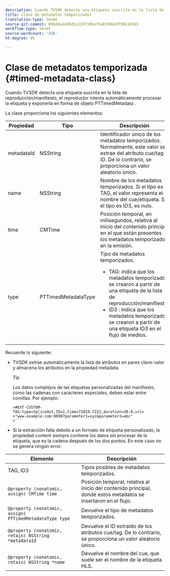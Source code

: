 ```yaml
---
description: Cuando TVSDK detecta una etiqueta suscrita en la lista de reproducción/manifiesto, el reproductor intenta automáticamente procesar la etiqueta y exponerla en forma de objeto PTTimedMetadata .
title: Clase de metadatos temporizados
translation-type: tm+mt
source-git-commit: 89bdda1d4bd5c126f19ba75a819942df901183d1
workflow-type: tm+mt
source-wordcount: '326'
ht-degree: 0%

---
```



# Clase de metadatos temporizada {#timed-metadata-class}

Cuando TVSDK detecta una etiqueta suscrita en la lista de reproducción/manifiesto, el reproductor intenta automáticamente procesar la etiqueta y exponerla en forma de objeto PTTimedMetadata .

La clase proporciona los siguientes elementos:

<table id="table_FFC56AC5B1E04DA99C9309C0223ABA90"> 
 <thead> 
  <tr> 
   <th colname="col1" class="entry"><b>Propiedad</b></th> 
   <th colname="col02" class="entry"><b>Tipo</b> </th> 
   <th colname="col2" class="entry"><b>Descripción</b></th> 
  </tr>
 </thead>
 <tbody> 
  <tr> 
   <td colname="col1"> <span class="codeph"> metadataId</span> </td> 
   <td colname="col02"><span class="codeph"> NSString</span> </td> 
   <td colname="col2"> Identificador único de los metadatos temporizados. Normalmente, este valor se extrae del atributo cue/tag ID. De lo contrario, se proporciona un valor aleatorio único. </td> 
  </tr> 
  <tr> 
   <td colname="col1"><span class="codeph"> name</span> </td> 
   <td colname="col02"><span class="codeph"> NSString</span></td> 
   <td colname="col2"> Nombre de los metadatos temporizados. Si el tipo es <span class="codeph"> TAG</span>, el valor representa el nombre del cue/etiqueta. Si el tipo es <span class="codeph"> ID3</span>, es nulo. </td> 
  </tr> 
  <tr> 
   <td colname="col1"><span class="codeph"> time</span> </td> 
   <td colname="col02"><span class="codeph"> CMTime</span></td> 
   <td colname="col2"> Posición temporal, en milisegundos, relativa al inicio del contenido principal en el que están presentes los metadatos temporizados en la emisión. </td> 
  </tr> 
  <tr> 
   <td colname="col1"><span class="codeph"> type</span> </td> 
   <td colname="col02"> <span class="codeph"> PTTimedMetadataType</span></td> 
   <td colname="col2">Tipo de metadatos temporizados. 
    <ul id="ul_70FBFB33E9F846D8B38592560CCE9560"> 
     <li id="li_739D30561BFB4D9B97DF212E4880BA2C">TAG: indica que los metadatos temporizados se crearon a partir de una etiqueta de la lista de reproducción/manifiesto. </li> 
     <li id="li_E785E1DEF1CC4D9DBE7764E5D05EFAFC">ID3 : indica que los metadatos temporizados se crearon a partir de una etiqueta ID3 en el flujo de medios. </li> 
    </ul> </td> 
  </tr> 
 </tbody> 
</table>

<!--<a id="section_737CC47997F74F80A3C5C6171ADE120E"></a>-->

Recuerde lo siguiente:

* TVSDK extrae automáticamente la lista de atributos en pares clave-valor y almacena los atributos en la propiedad metadata.

   >[!TIP]
   >
   >Los datos complejos de las etiquetas personalizadas del manifiesto, como las cadenas con caracteres especiales, deben estar entre comillas. Por ejemplo:
   >
   >
   ```
   >#EXT-CUSTOM-TAG:type=SpliceOut,ID=1,time=71819.7222,duration=30.0,url=
   >"www.example.com:8090?parameter1=xyz&parameter2=abc"
   >```

* Si la extracción falla debido a un formato de etiqueta personalizado, la propiedad content siempre contiene los datos sin procesar de la etiqueta, que es la cadena después de los dos puntos. En este caso no se genera ningún error.

| **Elemento** | **Descripción** |
|---|---|
| TAG, ID3 | Tipos posibles de metadatos temporizados. |
| `@property (nonatomic, assign) CMTime time` | Posición temporal, relativa al inicio del contenido principal, donde estos metadatos se insertaron en el flujo. |
| `@property (nonatomic, assign) PTTimedMetadataType type` | Devuelve el tipo de metadatos temporizados. |
| `@property (nonatomic, retain) NSString *metadataId` | Devuelve el ID extraído de los atributos cue/tag. De lo contrario, se proporciona un valor aleatorio único. |
| `@property (nonatomic, retain) NSString *name` | Devuelve el nombre del cue, que suele ser el nombre de la etiqueta HLS. |